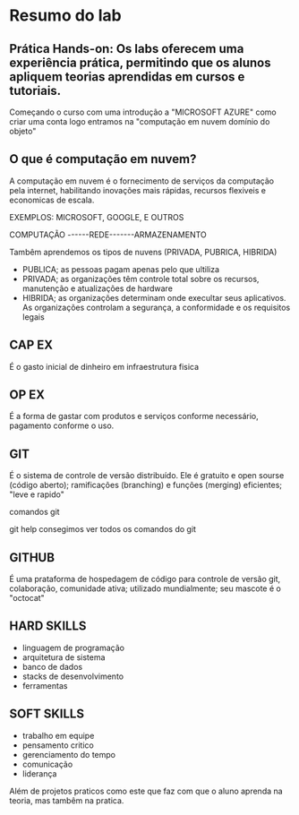 # Resumo do lab

## Prática Hands-on: Os labs oferecem uma experiência prática, permitindo que os alunos apliquem teorias aprendidas em cursos e tutoriais.

Começando o curso com uma introdução a "MICROSOFT AZURE" como criar uma conta
logo entramos na "computação em nuvem domínio do objeto"

## O que é computação em nuvem?

A computação em nuvem é o fornecimento de serviços da computação pela internet, habilitando inovações mais rápidas, recursos flexiveis e economicas de escala.

EXEMPLOS: MICROSOFT, GOOGLE, E OUTROS

COMPUTAÇÃO ------REDE-------ARMAZENAMENTO

Tambêm aprendemos os tipos de nuvens (PRIVADA, PUBRICA, HIBRIDA)

* PUBLICA; as pessoas pagam apenas pelo que ultiliza
* PRIVADA; as organizações têm controle total sobre os recursos, manutenção e atualizações de hardware
* HIBRIDA; as organizações determinam onde execultar seus aplicativos. As organizações controlam a segurança, a conformidade e os requisitos legais

## CAP EX
É o gasto inicial de dinheiro em infraestrutura fisica

## OP EX
É a forma de gastar com produtos e serviços conforme necessário, pagamento conforme o uso.

## GIT

É o sistema de controle de versão distribuído.
Ele é gratuito e open sourse (código aberto);
ramificações (branching) e funções (merging) eficientes;
"leve e rapido"

comandos git

git help consegimos ver todos os comandos do git

## GITHUB
É uma prataforma de hospedagem de código para controle de versão git, colaboração, comunidade ativa; utilizado mundialmente; seu mascote é o "octocat"

## HARD SKILLS
* linguagem de programação
* arquitetura de sistema
* banco de dados
* stacks de desenvolvimento
* ferramentas

## SOFT SKILLS
* trabalho em equipe
* pensamento critico
* gerenciamento do tempo
* comunicação
* liderança

Além de projetos praticos como este que faz com que o aluno aprenda na teoria, mas tambêm na pratica.
